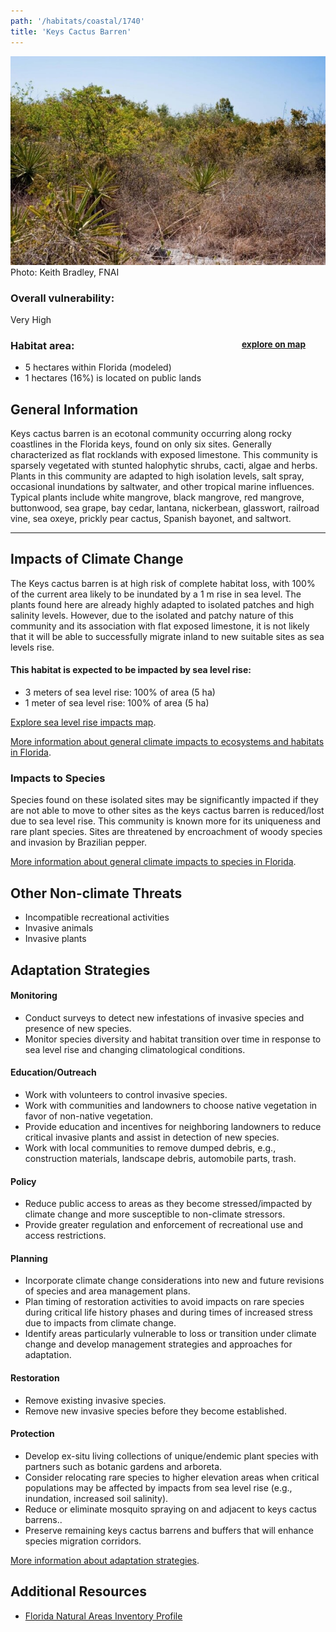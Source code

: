 ```yaml
---
path: '/habitats/coastal/1740'
title: 'Keys Cactus Barren'
---
```


<content-header icon="coastal_uplands" title="Keys Cactus Barren" subtitle="within Coastal Uplands">
</content-header>

<div id="TopSection">

<div class="header-photo"><img src="1740.jpg" alt="Photo for 1740"/>
<figcaption>Photo: Keith Bradley, FNAI</figcaption></div>

<div>

### Overall vulnerability:

<div class="vulnerability vulnerability-extreme">Very High</div>

<h3>Habitat area: 
<a href="/habitats/coastal/1740/map" style="float:right;font-size:smaller;margin-right: 2rem;">
<fa-icon name="map"></fa-icon>
explore on map
</a>
</h3>

-   5 hectares within Florida (modeled)
-   1 hectares (16%) is located on public lands

</div>
</div>

## General Information

Keys cactus barren is an ecotonal community occurring along rocky coastlines in the Florida keys, found on only six sites.  Generally characterized as flat rocklands with exposed limestone.  This community is sparsely vegetated with stunted halophytic shrubs, cacti, algae and herbs.   Plants in this community are adapted to high isolation levels, salt spray, occasional inundations by saltwater, and other tropical marine influences. Typical plants include white mangrove, black mangrove, red mangrove, buttonwood, sea grape, bay cedar, lantana, nickerbean, glasswort, railroad vine, sea oxeye, prickly pear cactus, Spanish bayonet, and saltwort.





<hr />

## Impacts of Climate Change

The Keys cactus barren is at high risk of complete habitat loss, with 100% of the current area likely to be inundated by a 1 m rise in sea level.  The plants found here are already highly adapted to isolated patches and high salinity levels.  However, due to the isolated and patchy nature of this community and its association with flat exposed limestone, it is not likely that it will be able to successfully migrate inland to new suitable sites as sea levels rise.


#### This habitat is expected to be impacted by sea level rise:

- 3 meters of sea level rise: 100% of area (5 ha)
- 1 meter of sea level rise: 100% of area (5 ha)

[Explore sea level rise impacts map](/habitats/coastal/1740/map).


[More information about general climate impacts to ecosystems and habitats in Florida](/impacts/habitats).

### Impacts to Species

Species found on  these isolated sites may be significantly impacted if they are not able to move to other sites as the keys cactus barren is reduced/lost due to sea level rise.  This community is known more for its uniqueness and rare plant species.  Sites are threatened by encroachment of woody species and invasion by Brazilian pepper.

[More information about general climate impacts to species in Florida](/impacts/species).

## Other Non-climate Threats

-	Incompatible recreational activities
-	Invasive animals
-	Invasive plants


## Adaptation Strategies

#### Monitoring

- Conduct surveys to detect new infestations of invasive species and presence of new species.
- Monitor species diversity and habitat transition over time in response to sea level rise and changing climatological conditions.


#### Education/Outreach

- Work with volunteers to control invasive species.
- Work with communities and landowners to choose native vegetation in favor of non-native vegetation.
- Provide education and incentives for neighboring landowners to reduce critical invasive plants and assist in detection of new species.
- Work with local communities to remove dumped debris, e.g., construction materials, landscape debris, automobile parts, trash.


#### Policy

- Reduce public access to areas as they become stressed/impacted by climate change and more susceptible to non-climate stressors.
- Provide greater regulation and enforcement of recreational use and access restrictions.


#### Planning

- Incorporate climate change considerations into new and future revisions of species and area management plans.
- Plan timing of restoration activities to avoid impacts on rare species during critical life history phases and during times of increased stress due to impacts from climate change.
- Identify areas particularly vulnerable to loss or transition under climate change and develop management strategies and approaches for adaptation.


#### Restoration

- Remove existing invasive species.
- Remove new invasive species before they become established.


#### Protection

- Develop ex-situ living collections of unique/endemic plant species with partners such as botanic gardens and arboreta.
- Consider relocating rare species to higher elevation areas when critical populations may be affected by impacts from sea level rise (e.g., inundation, increased soil salinity).
- Reduce or eliminate mosquito spraying on and adjacent to keys cactus barrens..
- Preserve remaining keys cactus barrens and buffers that will enhance species migration corridors.




[More information about adaptation strategies](/strategies).

## Additional Resources

 - [Florida Natural Areas Inventory Profile](http://www.fnai.org/PDF/NC/Keys_Cactus_Barren_Final_2010.pdf)
